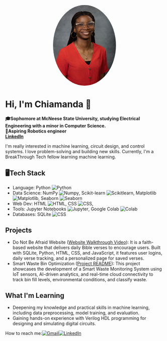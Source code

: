 <p align="center">
  <img src="me-picture.jpg" alt="Chiamanda" width="200" style="border-radius: 50%;">
</p>

# Hi, I'm Chiamanda 👋
**🎓Sophomore at McNeese State University, studying Electrical Engineering with a minor in Computer Science.  
🤖Aspiring Robotics engineer  
[LinkedIn](https://www.linkedin.com/in/chiamanda-ononiwu/)**

I'm really interested in machine learning, circuit design, and control systems. I love problem-solving and building new skills. Currently, I'm a BreakThrough Tech fellow learning machine learning.  

## 🖥️Tech Stack
-  Language: Python <img src="https://images.icon-icons.com/1508/PNG/512/python_104451.png" width="40" alt="Python">
-  Data Science: NumPy <img src="https://www.pythontutorial.net/wp-content/uploads/2022/08/numpy-tutorial.svg" width="40" alt="Numpy">, Scikit-learn <img src="https://upload.wikimedia.org/wikipedia/commons/thumb/0/05/Scikit_learn_logo_small.svg/250px-Scikit_learn_logo_small.svg.png" width="40" alt="Scikitlearn">, Matplotlib <img src="https://upload.wikimedia.org/wikipedia/commons/thumb/0/01/Created_with_Matplotlib-logo.svg/2048px-Created_with_Matplotlib-logo.svg.png" width="40" alt="Matplotlib">, Seaborn <img src="https://cdn.worldvectorlogo.com/logos/seaborn-1.svg" width="40" alt="Seaborn">
-  Web Dev: HTML <img src="https://encrypted-tbn0.gstatic.com/images?q=tbn:ANd9GcSIxeNFO8PSlvOvudmrtLIOYdTpN6o77VKolQ&s" width="30" alt="HTML">, CSS  <img src="https://img.icons8.com/fluent/512/css3.png" width="40" alt="CSS">,
-  Tools: Jupyter Notebooks <img src="https://upload.wikimedia.org/wikipedia/commons/thumb/3/38/Jupyter_logo.svg/1200px-Jupyter_logo.svg.png" width="40" alt="Jupyter">, Google Colab  <img src="https://avatars.githubusercontent.com/u/33467679?s=280&v=4" width="40" alt="Colab">
-  Databases: SQLite  <img src="https://upload.wikimedia.org/wikipedia/commons/thumb/3/38/SQLite370.svg/2560px-SQLite370.svg.png" width="55" alt="CSS">
  ## Projects
  
- Do Not Be Afraid Website ([Website Walkthrough Video](https://www.youtube.com/watch?v=xSBerlIhpBc)):
  It is a faith-based website that delivers daily Bible verses to encourage users. Built with SQLite, Python, HTML, CSS, and JavaScript, it features user logins, daily verse tracking, and a personalized page for saved verses.
- Smart Waste Bin Optimization ([Project README](https://github.com/Chiamanda07/C.L.E.A.R-Smart-City-Project)): This project showcases the development of a Smart Waste Monitoring System using IoT sensors, AI-driven analytics, and real-time cloud connectivity to track bin fill levels, environmental conditions, and classify waste.

## What I'm Learning
- Deepening my knowledge and practical skills in machine learning, including data preprocessing, model training, and evaluation.
- Gaining hands-on experience with Verilog HDL programming for designing and simulating digital circuits.

How to reach me:[![Gmail](https://img.shields.io/badge/-white?logo=gmail&logoColor=red&label=)](mailto:karenononiwu15@gmail.com)[![LinkedIn](https://img.shields.io/badge/-L-blue?logo=linkedin&logoColor=blue&label=)](https://www.linkedin.com/in/chiamanda-ononiwu/)


<!---
Chiamanda07/Chiamanda07 is a ✨ special ✨ repository because its `README.md` (this file) appears on your GitHub profile.
You can click the Preview link to take a look at your changes.
--->
